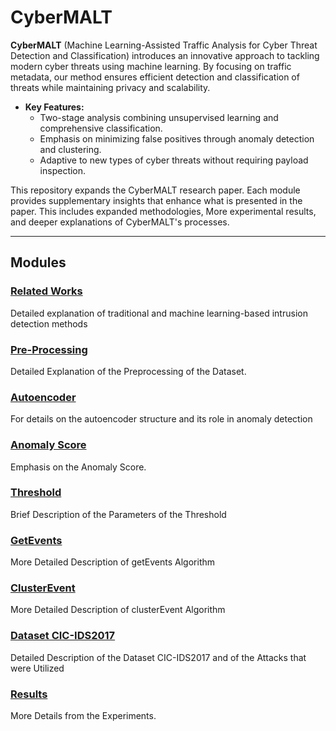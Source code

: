 # CyberMALT

**CyberMALT** (Machine Learning-Assisted Traffic Analysis for Cyber Threat Detection and Classification) introduces an innovative approach to tackling modern cyber threats using machine learning. By focusing on traffic metadata, our method ensures efficient detection and classification of threats while maintaining privacy and scalability.

- **Key Features:**
  - Two-stage analysis combining unsupervised learning and comprehensive classification.
  - Emphasis on minimizing false positives through anomaly detection and clustering.
  - Adaptive to new types of cyber threats without requiring payload inspection.

This repository expands the CyberMALT research paper. Each module provides supplementary insights that enhance what is presented in the paper. This includes expanded methodologies, More experimental results, and deeper explanations of CyberMALT's processes.

---

## Modules

### [Related Works](appendices/RelatedWorks.md)
Detailed explanation of traditional and machine learning-based intrusion detection methods

### [Pre-Processing](appendices/preprocessing.md)
Detailed Explanation of the Preprocessing of the Dataset. 

### [Autoencoder](appendices/Autoencoders.md)
For details on the autoencoder structure and its role in anomaly detection

### [Anomaly Score](appendices/AnomalyScore.md)
Emphasis on the Anomaly Score.

### [Threshold](appendices/Threshold.md)
Brief Description of the Parameters of the Threshold

### [GetEvents](appendices/GetEventsAlgorithm.md)
More Detailed Description of getEvents Algorithm

### [ClusterEvent](appendices/ClusterEventAlgorithm.md)
More Detailed Description of clusterEvent Algorithm

### [Dataset CIC-IDS2017](appendices/Dataset.md)
Detailed Description of the Dataset CIC-IDS2017 and of the Attacks that were Utilized

### [Results](appendices/results.md)
More Details from the Experiments.




